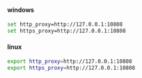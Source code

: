#### windows

```bash
set http_proxy=http://127.0.0.1:10808
set https_proxy=http://127.0.0.1:10808
```

#### linux

```bash
export http_proxy=http://127.0.0.1:10808
export https_proxy=http://127.0.0.1:10808
```